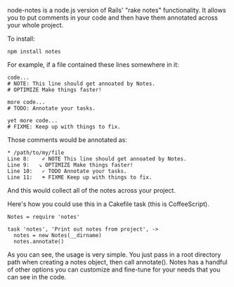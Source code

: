 node-notes is a node.js version of Rails' "rake notes" functionality. It allows you 
to put comments in your code and then have them annotated across your whole project.

To install:

    npm install notes

For example, if a file contained these lines somewhere in it:

    code...
    # NOTE: This line should get annoated by Notes.
    # OPTIMIZE Make things faster!
    
    more code...
    # TODO: Annotate your tasks.
    
    yet more code...
    # FIXME: Keep up with things to fix.

Those comments would be annotated as:

    * /path/to/my/file
    Line 8:    ✐ NOTE This line should get annoated by Notes.
    Line 9:   ↘ OPTIMIZE Make things faster!
    Line 10:   ✓ TODO Annotate your tasks.
    Line 11:   ☂ FIXME Keep up with things to fix.

And this would collect all of the notes across your project. 

Here's how you could use this in a Cakefile task (this is CoffeeScript).

    Notes = require 'notes'

    task 'notes', 'Print out notes from project', ->
      notes = new Notes(__dirname)
      notes.annotate()

As you can see, the usage is very simple. You just pass in a root directory path when 
creating a notes object, then call annotate(). Notes has a handful of other options 
you can customize and fine-tune for your needs that you can see in the code.

